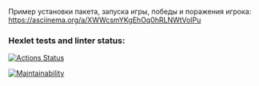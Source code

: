 Пример установки пакета, запуска игры, победы и поражения игрока:                                                      
https://asciinema.org/a/XWWcsmYKgEhOq0hRLNWtVolPu
 
### Hexlet tests and linter status:
[![Actions Status](https://github.com/MrMAx-26/python-project-49/actions/workflows/hexlet-check.yml/badge.svg)](https://github.com/MrMAx-26/python-project-49/actions)

[![Maintainability](https://api.codeclimate.com/v1/badges/22d7b4eb0c8257d2bfcd/maintainability)](https://codeclimate.com/github/MrMAx-26/python-project-49/maintainability)

